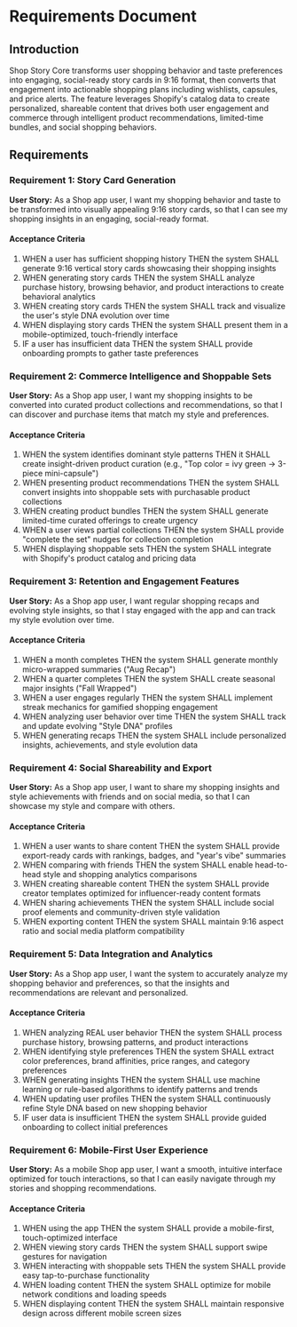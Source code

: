 # Requirements Document

## Introduction

Shop Story Core transforms user shopping behavior and taste preferences into engaging, social-ready story cards in 9:16 format, then converts that engagement into actionable shopping plans including wishlists, capsules, and price alerts. The feature leverages Shopify's catalog data to create personalized, shareable content that drives both user engagement and commerce through intelligent product recommendations, limited-time bundles, and social shopping behaviors.

## Requirements

### Requirement 1: Story Card Generation

**User Story:** As a Shop app user, I want my shopping behavior and taste to be transformed into visually appealing 9:16 story cards, so that I can see my shopping insights in an engaging, social-ready format.

#### Acceptance Criteria

1. WHEN a user has sufficient shopping history THEN the system SHALL generate 9:16 vertical story cards showcasing their shopping insights
2. WHEN generating story cards THEN the system SHALL analyze purchase history, browsing behavior, and product interactions to create behavioral analytics
3. WHEN creating story cards THEN the system SHALL track and visualize the user's style DNA evolution over time
4. WHEN displaying story cards THEN the system SHALL present them in a mobile-optimized, touch-friendly interface
5. IF a user has insufficient data THEN the system SHALL provide onboarding prompts to gather taste preferences

### Requirement 2: Commerce Intelligence and Shoppable Sets

**User Story:** As a Shop app user, I want my shopping insights to be converted into curated product collections and recommendations, so that I can discover and purchase items that match my style and preferences.

#### Acceptance Criteria

1. WHEN the system identifies dominant style patterns THEN it SHALL create insight-driven product curation (e.g., "Top color = ivy green → 3-piece mini-capsule")
2. WHEN presenting product recommendations THEN the system SHALL convert insights into shoppable sets with purchasable product collections
3. WHEN creating product bundles THEN the system SHALL generate limited-time curated offerings to create urgency
4. WHEN a user views partial collections THEN the system SHALL provide "complete the set" nudges for collection completion
5. WHEN displaying shoppable sets THEN the system SHALL integrate with Shopify's product catalog and pricing data

### Requirement 3: Retention and Engagement Features

**User Story:** As a Shop app user, I want regular shopping recaps and evolving style insights, so that I stay engaged with the app and can track my style evolution over time.

#### Acceptance Criteria

1. WHEN a month completes THEN the system SHALL generate monthly micro-wrapped summaries ("Aug Recap")
2. WHEN a quarter completes THEN the system SHALL create seasonal major insights ("Fall Wrapped")
3. WHEN a user engages regularly THEN the system SHALL implement streak mechanics for gamified shopping engagement
4. WHEN analyzing user behavior over time THEN the system SHALL track and update evolving "Style DNA" profiles
5. WHEN generating recaps THEN the system SHALL include personalized insights, achievements, and style evolution data

### Requirement 4: Social Shareability and Export

**User Story:** As a Shop app user, I want to share my shopping insights and style achievements with friends and on social media, so that I can showcase my style and compare with others.

#### Acceptance Criteria

1. WHEN a user wants to share content THEN the system SHALL provide export-ready cards with rankings, badges, and "year's vibe" summaries
2. WHEN comparing with friends THEN the system SHALL enable head-to-head style and shopping analytics comparisons
3. WHEN creating shareable content THEN the system SHALL provide creator templates optimized for influencer-ready content formats
4. WHEN sharing achievements THEN the system SHALL include social proof elements and community-driven style validation
5. WHEN exporting content THEN the system SHALL maintain 9:16 aspect ratio and social media platform compatibility

### Requirement 5: Data Integration and Analytics

**User Story:** As a Shop app user, I want the system to accurately analyze my shopping behavior and preferences, so that the insights and recommendations are relevant and personalized.

#### Acceptance Criteria

1. WHEN analyzing REAL user behavior THEN the system SHALL process purchase history, browsing patterns, and product interactions
2. WHEN identifying style preferences THEN the system SHALL extract color preferences, brand affinities, price ranges, and category preferences
3. WHEN generating insights THEN the system SHALL use machine learning or rule-based algorithms to identify patterns and trends
4. WHEN updating user profiles THEN the system SHALL continuously refine Style DNA based on new shopping behavior
5. IF user data is insufficient THEN the system SHALL provide guided onboarding to collect initial preferences

### Requirement 6: Mobile-First User Experience

**User Story:** As a mobile Shop app user, I want a smooth, intuitive interface optimized for touch interactions, so that I can easily navigate through my stories and shopping recommendations.

#### Acceptance Criteria

1. WHEN using the app THEN the system SHALL provide a mobile-first, touch-optimized interface
2. WHEN viewing story cards THEN the system SHALL support swipe gestures for navigation
3. WHEN interacting with shoppable sets THEN the system SHALL provide easy tap-to-purchase functionality
4. WHEN loading content THEN the system SHALL optimize for mobile network conditions and loading speeds
5. WHEN displaying content THEN the system SHALL maintain responsive design across different mobile screen sizes